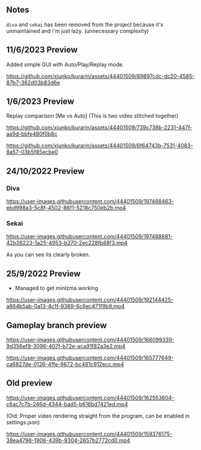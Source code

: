 ## Notes

`diva` and `sekai` has been removed from the project because it's unmaintained and i'm just lazy. (unnecessary complexity)

## 11/6/2023 Preview
Added simple GUI with Auto/Play/Replay mode.

https://github.com/xjunko/kurarin/assets/44401509/89897cdc-dc20-4585-87b7-362d03b83d6e

## 1/6/2023 Preview
Replay comparison [Me vs Auto] (This is two video stitched together)

https://github.com/xjunko/kurarin/assets/44401509/739c738b-2231-447f-aa9d-bbfe480f0b8c

https://github.com/xjunko/kurarin/assets/44401509/6f64743b-7531-4083-8a57-03b5f85ecbe0

## 24/10/2022 Preview

### Diva

https://user-images.githubusercontent.com/44401509/197488463-ebd998a3-5c8f-4502-86f1-5218c750eb2b.mp4

### Sekai

https://user-images.githubusercontent.com/44401509/197488681-42b26223-1a25-4953-b270-2ec228fb88f3.mp4

As you can see its clearly broken.

## 25/9/2022 Preview

- Managed to get minlzma working

https://user-images.githubusercontent.com/44401509/192144425-a864b5ab-0a13-4c1f-9389-6c6ec471f9b9.mp4

## Gameplay branch preview

https://user-images.githubusercontent.com/44401509/166099339-9d356ef9-3096-407f-b72e-aca91f82a3e2.mp4

https://user-images.githubusercontent.com/44401509/165777649-ca6827de-0126-4ffe-9672-bc461c912ecc.mp4

## Old preview

https://user-images.githubusercontent.com/44401509/162553604-c6ac7c7b-246d-4344-bad5-b616bd7421ed.mp4

(Old: Proper video rendering straight from the program, can be enabled in settings.json)

https://user-images.githubusercontent.com/44401509/159376175-38ea4796-1906-439b-9304-2657b2772cd0.mp4

